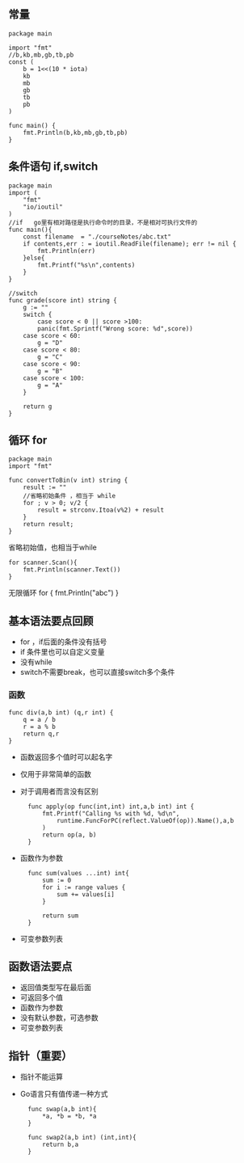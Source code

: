 ## 常量 ##

    package main

	import "fmt"
	//b,kb,mb,gb,tb,pb
	const (
		b = 1<<(10 * iota)
		kb
		mb
		gb
		tb
		pb		
	)

	func main() {
		fmt.Println(b,kb,mb,gb,tb,pb)
	}

## 条件语句 if,switch ##

    package main
	import (
		"fmt"
		"io/ioutil"
	)
	//if   go里有相对路径是执行命令时的目录，不是相对可执行文件的 
	func main(){
		const filename  = "./courseNotes/abc.txt"
		if contents,err : = ioutil.ReadFile(filename); err != nil {
			fmt.Println(err)
		}else{
			fmt.Printf("%s\n",contents)
		}
	}
	
	//switch
	func grade(score int) string {
		g := ""
		switch {
			case score < 0 || score >100:
			panic(fmt.Sprintf("Wrong score: %d",score))
		case score < 60:
			g = "D"
		case score < 80:
			g = "C"
		case score < 90:
			g = "B"
		case score < 100:
			g = "A"
		}

		return g
	}

## 循环 for  ##

	package main
	import "fmt"
	
	func convertToBin(v int) string {
		result := ""
		//省略初始条件 ，相当于 while
		for ; v > 0; v/2 {
			result = strconv.Itoa(v%2) + result
		}
		return result;
	}

省略初始值，也相当于while

	for scanner.Scan(){
		fmt.Println(scanner.Text())
	}
无限循环
	for {
		fmt.Println("abc")
	}

## 基本语法要点回顾 ##

- for ，if后面的条件没有括号
- if 条件里也可以自定义变量
- 没有while
- switch不需要break，也可以直接switch多个条件

### 函数 ###

    func div(a,b int) (q,r int) {
		q = a / b
		r = a % b
		return q,r
	}

- 函数返回多个值时可以起名字
- 仅用于非常简单的函数
- 对于调用者而言没有区别


	    func apply(op func(int,int) int,a,b int) int {
			fmt.Printf("Calling %s with %d, %d\n",
				runtime.FuncForPC(reflect.ValueOf(op)).Name(),a,b
			)
			return op(a, b)
		}


- 函数作为参数

	    func sum(values ...int) int{
			sum := 0
			for i := range values {
				sum += values[i]
			}
	
			return sum
		}

- 可变参数列表

## 函数语法要点 ##

- 返回值类型写在最后面
- 可返回多个值
- 函数作为参数
- 没有默认参数，可选参数
- 可变参数列表

## 指针（重要） ##

- 指针不能运算
- Go语言只有值传递一种方式

	    func swap(a,b int){
			*a, *b = *b, *a
		}
	
		func swap2(a,b int) (int,int){
			return b,a
		}